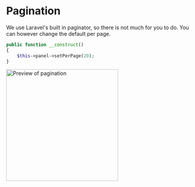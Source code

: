 # Pagination

We use Laravel's built in paginator, so there is not much for you to do. You can however change the default per page.

```php
public function __construct()
{
    $this->panel->setPerPage(20);
}
```

<img src="/pagination-preview.png" alt="Preview of pagination" class="shadow m-w-full h-auto mt-4" style="width: 300px;" />
